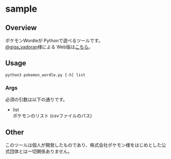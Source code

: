 # sample

## Overview
ポケモンWordleが Pythonで遊べるツールです。  
[@giga_yadoran](https://twitter.com/giga_yadoran)様による Web版は[こちら](https://wordle.mega-yadoran.jp/)。  

## Usage
```
python3 pokemon_wordle.py [-h] list
```

### Args
必須の引数は以下の通りです。

* list  
ポケモンのリスト (csvファイルのパス)

## Other
このツールは個人が開発したものであり、株式会社ポケモン様をはじめとした公式団体とは一切関係ありません。

